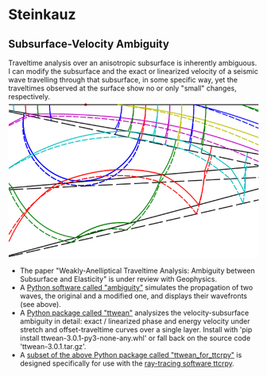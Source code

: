 # Steinkauz

## Subsurface-Velocity Ambiguity

Traveltime analysis over an anisotropic subsurface is inherently ambiguous. I can modify the subsurface and the exact or linearized velocity of a seismic wave travelling through that subsurface, in some specific way, yet the traveltimes observed at the surface show no or only "small" changes, respectively.  
![two different subsurface-wavefronts models](SubsurfaceModel.png?raw=true)
- The paper "Weakly-Anelliptical Traveltime Analysis: Ambiguity between Subsurface and Elasticity" is under review with Geophysics. 
- A [Python software called "ambiguity"](https://github.com/bjornrommel/steinkauz/blob/master/project/ambiguity/ambiguity-as_used_for_manuscript.py) simulates the propagation of two waves, the original and a modified one, and displays their wavefronts (see above). 
- A [Python package called "ttwean"](https://github.com/bjornrommel/steinkauz/blob/master/project/ambiguity/ttwean) analysizes the velocity-subsurface ambiguity in detail: exact / linearized phase and energy velocity under stretch and offset-traveltime curves over a single layer. Install with 'pip install ttwean-3.0.1-py3-none-any.whl' or fall back on the source code 'ttwean-3.0.1.tar.gz'.
- A [subset of the above Python package called "ttwean_for_ttcrpy"](https://github.com/bjornrommel/steinkauz/blob/master/project/ambiguity/ttwean_for_ttcrpy) is designed specifically for use with the [ray-tracing software ttcrpy](https://github.com/groupeLIAMG/ttcr).

